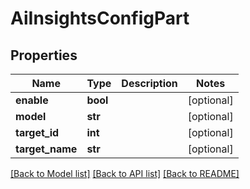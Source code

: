 # AiInsightsConfigPart

## Properties
Name | Type | Description | Notes
------------ | ------------- | ------------- | -------------
**enable** | **bool** |  | [optional] 
**model** | **str** |  | [optional] 
**target_id** | **int** |  | [optional] 
**target_name** | **str** |  | [optional] 

[[Back to Model list]](../README.md#documentation-for-models) [[Back to API list]](../README.md#documentation-for-api-endpoints) [[Back to README]](../README.md)


